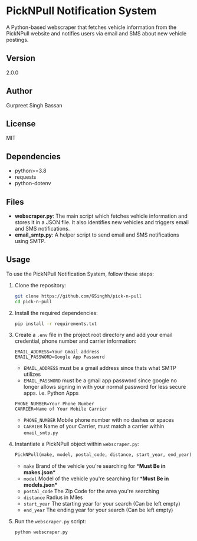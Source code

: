 # PickNPull Notification System

A Python-based webscraper that fetches vehicle information from the PickNPull website and notifies users via email and SMS about new vehicle postings.

## Version

2.0.0

## Author

Gurpreet Singh Bassan

## License

MIT

## Dependencies

-   python>=3.8
-   requests
-   python-dotenv

## Files

-   **webscraper.py**: The main script which fetches vehicle information and stores it in a JSON file. It also identifies new vehicles and triggers email and SMS notifications.
-   **email_smtp.py**: A helper script to send email and SMS notifications using SMTP.

## Usage

To use the PickNPull Notification System, follow these steps:

1. Clone the repository:

    ```sh
    git clone https://github.com/GSinghh/pick-n-pull
    cd pick-n-pull
    ```

2. Install the required dependencies:

    ```sh
    pip install -r requirements.txt
    ```

3. Create a `.env` file in the project root directory and add your email credential, phone number and carrier information:

    ```env
    EMAIL_ADDRESS=Your Gmail address
    EMAIL_PASSWORD=Google App Password
    ```

    - `EMAIL_ADDRESS` must be a gmail address since thats what SMTP utilizes
    - `EMAIL_PASSWORD` must be a gmail app password since google no longer allows signing in with your normal password for less secure apps. i.e. Python Apps

    ```env
    PHONE_NUMBER=Your Phone Number
    CARRIER=Name of Your Mobile Carrier
    ```

    - `PHONE_NUMBER` Mobile phone number with no dashes or spaces
    - `CARRIER` Name of your Carrier, must match a carrier within `email_smtp.py`

4. Instantiate a PickNPull object within `webscraper.py`:

    ```python
    PickNPull(make, model, postal_code, distance, start_year, end_year)
    ```

    - `make` Brand of the vehicle you're searching for \***Must Be in makes.json\***
    - `model` Model of the vehicle you're searching for \***Must Be in models.json\***
    - `postal_code` The Zip Code for the area you're searching
    - `distance` Radius in Miles
    - `start_year` The starting year for your search (Can be left empty)
    - `end_year` The ending year for your search (Can be left empty)

5. Run the `webscraper.py` script:
    ```sh
    python webscraper.py
    ```
